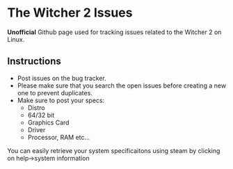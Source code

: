 The Witcher 2 Issues
====================

**Unofficial** Github page used for tracking issues related to the Witcher 2 on Linux.

Instructions
------------

* Post issues on the bug tracker.
* Please make sure that you search the open issues before creating a new one to prevent duplicates.
* Make sure to post your specs:
  * Distro
  * 64/32 bit
  * Graphics Card
  * Driver
  * Processor, RAM etc...

You can easily retrieve your system specificaitons using steam by clicking on help->system information
